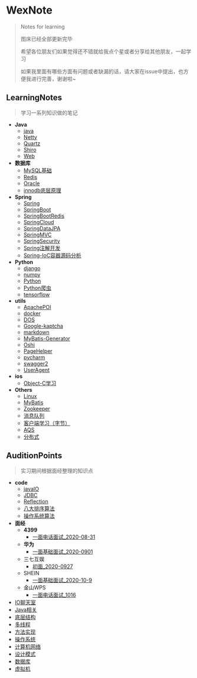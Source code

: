 # WexNote
> Notes for learning
>
> 图床已经全部更新完毕
>
> 希望各位朋友们如果觉得还不错就给我点个星或者分享给其他朋友，一起学习
>
> 如果我里面有哪些方面有问题或者缺漏的话，请大家在issue中提出，也方便我进行完善，谢谢啦~

## LearningNotes

>学习一系列知识做的笔记

- **Java**
  - [java](./LearningNotes/Java/java.md)
  - [Netty](./LearningNotes/Java/Netty.md)
  - [Quartz](./LearningNotes/Java/Quartz.md)
  - [Shiro](./LearningNotes/Java/Shiro.md)
  - [Web](./LearningNotes/Java/Web.md)
- **数据库**
  - [MySQL基础](./LearningNotes/数据库/MySQL基础.md)
  - [Redis](./LearningNotes/数据库/Redis.md)
  - [Oracle](./LearningNotes/数据库/Oracle.md)
  - [innodb底层原理](./LearningNotes/数据库/innodb底层原理.md)
- **Spring**
  - [Spring](./LearningNotes/Spring/Spring.md)
  - [SpringBoot](./LearningNotes/Spring/SpringBoot.md)
  - [SpringBootRedis](./LearningNotes/Spring/SpringBootRedis.md)
  - [SpringCloud](./LearningNotes/Spring/SpringCloud.md)
  - [SpringDataJPA](./LearningNotes/Spring/SpringDataJPA.md)
  - [SpringMVC](./LearningNotes/Spring/SpringMVC.md)
  - [SpringSecurity](./LearningNotes/Spring/SpringSecurity.md)
  - [Spring注解开发](./LearningNotes/Spring/Spring注解开发.md)
  - [Spring-IoC容器源码分析](./LearningNotes/Spring/Spring-IoC容器源码分析.md)
- **Python**
  - [django](./LearningNotes/python/django.md)
  - [numpy](./LearningNotes/python/numpy.md)
  - [Python](./LearningNotes/python/Python.md)
  - [Python爬虫](./LearningNotes/python/Python爬虫.md)
  - [tensorflow](./LearningNotes/python/tensorflow.md)
- **utils**
  - [ApachePOI](./LearningNotes/utils/ApachePOI.md)
  - [docker](./LearningNotes/utils/docker.md)
  - [DOS](./LearningNotes/utils/DOS.md)
  - [Google-kaptcha](./LearningNotes/utils/Google-kaptcha.md)
  - [markdown](./LearningNotes/utils/markdown.md)
  - [MyBatis-Generator](./LearningNotes/utils/MyBatis-Generator.md)
  - [Oshi](./LearningNotes/utils/Oshi.md)
  - [PageHelper](./LearningNotes/utils/PageHelper.md)
  - [pycharm](./LearningNotes/utils/pycharm.md)
  - [swagger2](./LearningNotes/utils/swagger2.md)
  - [UserAgent](./LearningNotes/utils/UserAgent)
- **ios**
  - [Object-C学习](./LearningNotes/ios/Object-C学习.md)
- **Others**
  - [Linux](./LearningNotes/others/Linux.md)
  - [MyBatis](./LearningNotes/others/MyBatis.md)
  - [Zookeeper](./LearningNotes/others/Zookeeper.md)
  - [消息队列](./LearningNotes/others/消息队列.md)
  - [客户端学习（字节）](./LearningNotes/others/客户端学习（字节）.md)
  - [AQS](./LearningNotes/others/AQS.md)
  - [分布式](./LearningNotes/others/分布式.md)







## AuditionPoints

>实习期间根据面经整理的知识点



- **code**
  - [javaIO](./AuditionPoints/code/javaIO)
  - [JDBC](./AuditionPoints/code/JDBC)
  - [Reflection](./AuditionPoints/code/Reflection)
  - [八大排序算法](./AuditionPoints/code/八大排序算法)
  - [操作系统算法](./AuditionPoints/code/操作系统算法)
- **面经**
  - **4399**
    - [一面电话面试_2020-08-31](./AuditionPoints/面经/4399/一面电话面试_2020-08-31.md)
  - **华为**
    - [一面基础面试_2020-0901](./AuditionPoints/面经/华为/一面基础面试_2020-0901.md)
  - 三七互娱
    - [初面_2020-0927](./AuditionPoints/面经/三七互娱/初面_2020-0927.md)
  - SHEIN
    - [一面基础面试_2020-10-9](./AuditionPoints/面经/SHEIN/一面基础面试_2020-10-9.md)
  - 金山WPS
    - [一面电话面试_1016](./AuditionPoints/面经/金山WPS/一面电话面试_1016.md)
- [IO聊天室](./AuditionPoints/IO聊天室.md)
- [Java相关](./AuditionPoints/Java相关.md)
- [底层结构](./AuditionPoints/底层结构.md)
- [多线程](./AuditionPoints/多线程.md)
- [方法实现](./AuditionPoints/方法实现.md)
- [操作系统](./AuditionPoints/操作系统.md)
- [计算机网络](./AuditionPoints/计算机网络.md)
- [设计模式](./AuditionPoints/设计模式.md)
- [数据库](./AuditionPoints/数据库.md)
- [虚拟机](./AuditionPoints/虚拟机.md)

